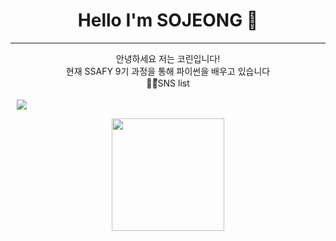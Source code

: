 













 



<div align=center> <h1> Hello I'm SOJEONG 👋 </h1> </div>

<hr>

<div align="center"> 안녕하세요 저는 코린입니다! </div>

<div align="center">현재 SSAFY 9기 과정을 통해 파이썬을 배우고 있습니다 </div>



<div align="center">💁🏻ᩚSNS list </div>

<a href="https://instagram.com/s_o_ing">  <img 
src="http://img.shields.io/badge/-Instagram-black?style=flat&logo=Instagram&link=https://instagram.com/s_o_ing/" style="height : auto; margin-left : 10px; margin-right : 10px;"/> </a>





<p align="center">
<a href="https://github.com/sojeong025/">
  <img height="180em" src="https://github-readme-stats-eight-theta.vercel.app/api?username=sojeong025&show_icons=true&default#gh-light-mode-only&include_all_commits=true&count_private=true"/>
</a>
</p>

<!--
**sojeong025/sojeong025** is a ✨ _special_ ✨ repository because its `README.md` (this file) appears on your GitHub profile.

Here are some ideas to get you started:

- 🔭 I’m currently working on ...
- 🌱 I’m currently learning ...
- 👯 I’m looking to collaborate on ...
- 🤔 I’m looking for help with ...
- 💬 Ask me about ...
- 📫 How to reach me: ...
- 😄 Pronouns: ...
- ⚡ Fun fact: ...
-->
